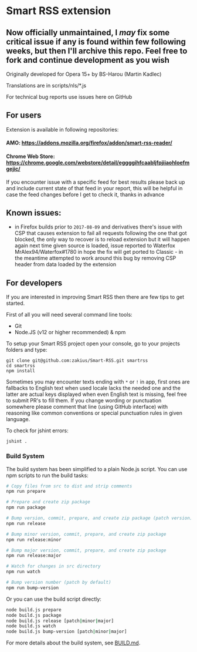 # Smart RSS extension

## Now officially unmaintained, I _may_ fix some critical issue if any is found within few following weeks, but then I'll archive this repo. Feel free to fork and continue development as you wish

Originally developed for Opera 15+ by BS-Harou (Martin Kadlec)

Translations are in scripts/nls/\*.js

For technical bug reports use issues here on GitHub

## For users

Extension is available in following repositories:

#### AMO: https://addons.mozilla.org/firefox/addon/smart-rss-reader/

#### Chrome Web Store: https://chrome.google.com/webstore/detail/eggggihfcaabljfpjiiaohloefmgejic/

If you encounter issue with a specific feed for best results please back up and include current state of that feed in your report, this will be helpful in case the feed changes before I get to check it, thanks in advance

## Known issues:

-   in Firefox builds prior to `2017-08-09` and derivatives there's issue with CSP that causes extension to fail all requests following the one that got blocked, the only way to recover is to reload extension but it will happen again next time given source is loaded, issue reported to Waterfox MrAlex94/Waterfox#1780 in hope the fix will get ported to Classic - in the meantime attempted to work around this bug by removing CSP header from data loaded by the extension

## For developers

If you are interested in improving Smart RSS then there are few tips to get started.

First of all you will need several command line tools:

-   Git
-   Node.JS (v12 or higher recommended) & npm

To setup your Smart RSS project open your console, go to your projects folders and type:

```
git clone git@github.com:zakius/Smart-RSS.git smartrss
cd smartrss
npm install
```

Sometimes you may encounter texts ending with `*` or `!` in app, first ones are fallbacks to English text when used locale lacks the needed one and the latter are actual keys displayed when even English text is missing, feel free to submit PR's to fill them. If you change wording or punctuation somewhere please comment that line (using GitHub interface) with reasoning like common conventions or special punctuation rules in given language.

To check for jshint errors:

```
jshint .
```

### Build System

The build system has been simplified to a plain Node.js script. You can use npm scripts to run the build tasks:

```bash
# Copy files from src to dist and strip comments
npm run prepare

# Prepare and create zip package
npm run package

# Bump version, commit, prepare, and create zip package (patch version)
npm run release

# Bump minor version, commit, prepare, and create zip package
npm run release:minor

# Bump major version, commit, prepare, and create zip package
npm run release:major

# Watch for changes in src directory
npm run watch

# Bump version number (patch by default)
npm run bump-version
```

Or you can use the build script directly:

```bash
node build.js prepare
node build.js package
node build.js release [patch|minor|major]
node build.js watch
node build.js bump-version [patch|minor|major]
```

For more details about the build system, see [BUILD.md](BUILD.md).
